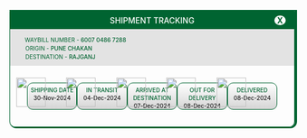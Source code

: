 <div _ngcontent-isu-c74="" class="container trackResult for-desktop ng-star-inserted" style="padding: 0; border-bottom-left-radius: 10px; border-bottom-right-radius: 10px; border: 1px solid #006431; box-shadow: 2px 0px 0px 2px #006431;"><div _ngcontent-isu-c74="" style="text-align: center; color: #FFF; background-color: #006431; position: relative; font-weight: 550; padding: 7px;" class="ng-star-inserted"> SHIPMENT TRACKING <span _ngcontent-isu-c74="" style="position: absolute; right: 15px; font-weight: bold; background: #FFF; color: #006431; width: 20px; border-radius: 50%;">X</span></div><!----><!----><div _ngcontent-isu-c74="" class="row ng-star-inserted" style="padding: 10px; background-color: #E3E3E3; margin: 0px 0px;"><div _ngcontent-isu-c74="" class="col-4 text-start" style="font-size: 10px;"><span _ngcontent-isu-c74=""><img _ngcontent-isu-c74="" src="../../assets/images/Tracking_icons/WAYBILL ICON.png" alt="" style="height: 13px; width: 11px; margin-right: 5px;"></span><span _ngcontent-isu-c74="" style="color: #006431;">WAYBILL NUMBER - </span><span _ngcontent-isu-c74="" style="color: #006431; font-weight: 550;"> 6007 0486 7288</span></div><div _ngcontent-isu-c74="" class="col-4 text-center" style="font-size: 10px;"><span _ngcontent-isu-c74=""><img _ngcontent-isu-c74="" src="../../assets/images/Tracking_icons/DELIVERED-GREEN.png" alt="" style="height: 13px; width: 12px; margin-right: 5px;"></span><span _ngcontent-isu-c74="" style="color: #006431;">ORIGIN - </span><span _ngcontent-isu-c74="" style="color: #006431; font-weight: 550;"> PUNE CHAKAN</span></div><div _ngcontent-isu-c74="" class="col-4 text-end" style="font-size: 10px;"><span _ngcontent-isu-c74=""><img _ngcontent-isu-c74="" src="../../assets/images/Tracking_icons/DELIVERED-GREEN.png" alt="" style="height: 13px; width: 12px; margin-right: 5px;"></span><span _ngcontent-isu-c74="" style="color: #006431;">DESTINATION - </span><span _ngcontent-isu-c74="" style="color: #006431; font-weight: 550;">RAJGANJ</span></div></div><div _ngcontent-isu-c74="" style="display: flex; align-items: center; justify-content: center; padding: 30px;" class="ng-star-inserted"><div _ngcontent-isu-c74="" style="border: 1px solid #006431; height: 36px; position: relative; width: 200px; text-align: center; font-size: 10px; padding: 5px; line-height: 1.4; border-radius: 10px; background: linear-gradient(#FFFFFF, #00000029);"><span _ngcontent-isu-c74="" style="position: absolute; width: 52px; height: 52px; left: -20px; top: -10px; border-radius: 50%;"><img _ngcontent-isu-c74="" src="../../assets/images/Tracking_icons/SHIPPING-GREEN.png" alt="" style="width: 52px; height: 52px;"></span><span _ngcontent-isu-c74="" style="font-weight: 550; color: #006431;"> SHIPPING DATE</span><br _ngcontent-isu-c74=""><span _ngcontent-isu-c74="" style="font-weight: 550;"> 30-Nov-2024 </span></div><div _ngcontent-isu-c74="" style="border: 1px solid #006431; height: 36px; position: relative; width: 200px; font-size: 10px; padding: 5px; text-align: center; line-height: 1.4; border-radius: 10px; background: linear-gradient(#FFFFFF, #00000029);"><span _ngcontent-isu-c74="" style="position: absolute; width: 52px; height: 52px; left: -20px; top: -10px; border-radius: 50%;"><img _ngcontent-isu-c74="" src="../../assets/images/Tracking_icons/TRUCK-GREEN.png" alt="" style="width: 52px; height: 52px;" class="ng-star-inserted"><!----><!----><!----><!----></span><!----><span _ngcontent-isu-c74="" style="font-weight: 550; color: #006431;" class="ng-star-inserted">IN TRANSIT</span><!----><br _ngcontent-isu-c74=""><span _ngcontent-isu-c74="" style="font-weight: 550;">04-Dec-2024</span></div><div _ngcontent-isu-c74="" style="border: 1px solid #006431; height: 36px; position: relative; width: 200px; font-size: 10px; padding: 5px; text-align: center; line-height: 1.4; border-radius: 10px; background: linear-gradient(#FFFFFF, #00000029);"><span _ngcontent-isu-c74="" style="position: absolute; width: 52px; height: 52px; left: -20px; top: -10px; border-radius: 50%;"><!----><img _ngcontent-isu-c74="" src="../../assets/images/Tracking_icons/HUB-GREEN.png" alt="" style="width: 52px; height: 52px;" class="ng-star-inserted"><!----></span><!----><span _ngcontent-isu-c74="" style="font-weight: 550; color: #006431;" class="ng-star-inserted">ARRIVED AT DESTINATION</span><!----><br _ngcontent-isu-c74=""><span _ngcontent-isu-c74="" style="font-weight: 550;">07-Dec-2024</span></div><div _ngcontent-isu-c74="" style="border: 1px solid #006431; height: 36px; position: relative; width: 200px; font-size: 10px; padding: 5px; text-align: center; line-height: 1.4; border-radius: 10px; background: linear-gradient(#FFFFFF, #00000029);"><span _ngcontent-isu-c74="" style="position: absolute; width: 52px; height: 52px; left: -20px; top: -10px; border-radius: 50%;"><!----><img _ngcontent-isu-c74="" src="../../assets/images/Tracking_icons/OUT-FOR_DELEVORY-GREEN.png" alt="" style="width: 52px; height: 52px;" class="ng-star-inserted"><!----></span><!----><span _ngcontent-isu-c74="" style="font-weight: 550; color: #006431;" class="ng-star-inserted">OUT FOR DELIVERY</span><!----><br _ngcontent-isu-c74=""><span _ngcontent-isu-c74="" style="font-weight: 550;"> 08-Dec-2024</span></div><div _ngcontent-isu-c74="" style="border: 1px solid #006431; height: 36px; position: relative; width: 200px; border-radius: 0 10px 10px 0; font-size: 10px; padding: 5px; text-align: center; line-height: 1.4; border-radius: 10px; background: linear-gradient(#FFFFFF, #00000029);"><span _ngcontent-isu-c74="" style="position: absolute; width: 52px; height: 52px; left: -20px; top: -10px; border-radius: 50%;"><!----><img _ngcontent-isu-c74="" src="../../assets/images/Tracking_icons/DELIVERED-GREEN.png" alt="" style="width: 52px; height: 52px;" class="ng-star-inserted"><!----></span><!----><span _ngcontent-isu-c74="" style="font-weight: 550; color: #006431;" class="ng-star-inserted"> DELIVERED</span><!----><br _ngcontent-isu-c74=""><span _ngcontent-isu-c74="" style="font-weight: 550;"> 08-Dec-2024</span></div></div><!----><!----><!----><!----></div>